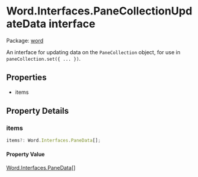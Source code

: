 # Word.Interfaces.PaneCollectionUpdateData interface

Package: [word](/en-us/javascript/api/word)

An interface for updating data on the `PaneCollection` object, for use in `paneCollection.set({ ... })`.

## Properties

- items

## Property Details

### items

```typescript
items?: Word.Interfaces.PaneData[];
```

#### Property Value

[Word.Interfaces.PaneData](/en-us/javascript/api/word/word.interfaces.panedata)[]